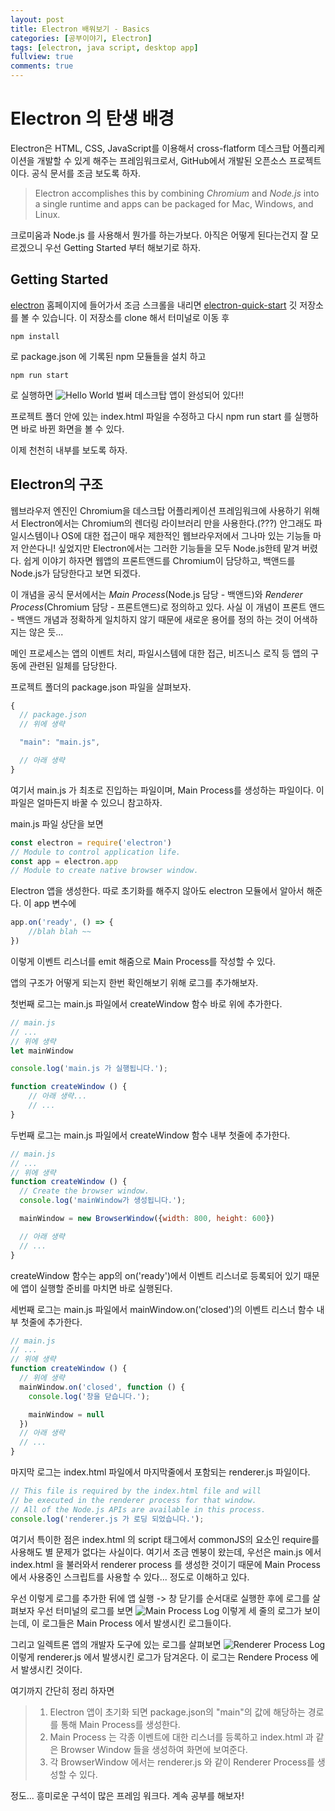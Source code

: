 ```yaml
---
layout: post
title: Electron 배워보기 - Basics
categories: [공부이야기, Electron]
tags: [electron, java script, desktop app]
fullview: true
comments: true
---
```

# Electron 의 탄생 배경

Electron은 HTML, CSS, JavaScript를 이용해서 cross-flatform 데스크탑 어플리케이션을 개발할 수 있게 해주는 프레임워크로서, GitHub에서 개발된 오픈소스 프로젝트이다. 공식 문서를 조금 보도록 하자.

> Electron accomplishes this by combining *Chromium* and *Node.js* into a single runtime and apps can be packaged for Mac, Windows, and Linux.

크로미움과 Node.js 를 사용해서 뭔가를 하는가보다. 아직은 어떻게 된다는건지 잘 모르겠으니 우선 Getting Started 부터 해보기로 하자.

## Getting Started
[electron](https://electron.atom.io/) 홈페이지에 들어가서 조금 스크롤을 내리면
[electron-quick-start](https://github.com/electron/electron-quick-start.git) 깃 저장소를 볼 수 있습니다. 이 저장소를 clone 해서 터미널로 이동 후
```
npm install
```
로 package.json 에 기록된 npm 모듈들을 설치 하고
```
npm run start
```
로 실행하면
![Hello World](../images/20171031/helloworld.png)
벌써 데스크탑 앱이 완성되어 있다!!

프로젝트 폴더 안에 있는 index.html 파일을 수정하고 다시 npm run start 를 실행하면 바로 바뀐 화면을 볼 수 있다.

이제 천천히 내부를 보도록 하자.

## Electron의 구조
웹브라우저 엔진인 Chromium을 데스크탑 어플리케이션 프레임워크에 사용하기 위해서 Electron에서는 Chromium의 렌더링 라이브러리 만을 사용한다.(???) 안그래도 파일시스템이나 OS에 대한 접근이 매우 제한적인 웹브라우저에서 그나마 있는 기능들 마저 안쓴다니! 싶었지만 Electron에서는 그러한 기능들을 모두 Node.js한테 맡겨 버렸다. 쉽게 이야기 하자면 웹앱의 프론트앤드를 Chromium이 담당하고, 백앤드를 Node.js가 담당한다고 보면 되겠다.

이 개념을 공식 문서에서는 *Main Process*(Node.js 담당 - 백앤드)와 *Renderer Process*(Chromium 담당 - 프론트앤드)로 정의하고 있다. 사실 이 개념이 프론트 앤드 - 백앤드 개념과 정확하게 일치하지 않기 때문에 새로운 용어를 정의 하는 것이 어색하지는 않은 듯...

메인 프로세스는 앱의 이벤트 처리, 파일시스템에 대한 접근, 비즈니스 로직 등 앱의 구동에 관련된 일체를 담당한다.

프로젝트 폴더의 package.json 파일을 살펴보자.
```js
{
  // package.json
  // 위에 생략

  "main": "main.js",

  // 아래 생략
}

```
여기서 main.js 가 최초로 진입하는 파일이며, Main Process를 생성하는 파일이다. 이 파일은 얼마든지 바꿀 수 있으니 참고하자.

main.js 파일 상단을 보면
```js
const electron = require('electron')
// Module to control application life.
const app = electron.app
// Module to create native browser window.
```
Electron 앱을 생성한다. 따로 초기화를 해주지 않아도 electron 모듈에서 알아서 해준다. 이 app 변수에
```js
app.on('ready', () => {
    //blah blah ~~
})
```
이렇게 이벤트 리스너를 emit 해줌으로 Main Process를 작성할 수 있다.

앱의 구조가 어떻게 되는지 한번 확인해보기 위해 로그를 추가해보자.

첫번째 로그는 main.js 파일에서 createWindow 함수 바로 위에 추가한다.
```js
// main.js
// ...
// 위에 생략
let mainWindow

console.log('main.js 가 실행됩니다.');

function createWindow () {
    // 아래 생략...
    // ...
}
```


두번째 로그는 main.js 파일에서 createWindow 함수 내부 첫줄에 추가한다.
```js
// main.js
// ...
// 위에 생략
function createWindow () {
  // Create the browser window.
  console.log('mainWindow가 생성됩니다.');

  mainWindow = new BrowserWindow({width: 800, height: 600})

  // 아래 생략
  // ...
}
```

createWindow 함수는 app의 on('ready')에서 이벤트 리스너로 등록되어 있기 때문에 앱이 실행할 준비를 마치면 바로 실행된다.

세번째 로그는 main.js 파일에서 mainWindow.on('closed')의 이벤트 리스너 함수 내부 첫줄에 추가한다.
```js
// main.js
// ...
// 위에 생략
function createWindow () {
  // 위에 생략
  mainWindow.on('closed', function () {
    console.log('창을 닫습니다.');

    mainWindow = null
  })
  // 아래 생략
  // ...
}
```

마지막 로그는 index.html 파일에서 마지막줄에서 포함되는 renderer.js 파일이다.
```js
// This file is required by the index.html file and will
// be executed in the renderer process for that window.
// All of the Node.js APIs are available in this process.
console.log('renderer.js 가 로딩 되었습니다.');
```

여기서 특이한 점은 index.html 의 script 태그에서 commonJS의 요소인 require를 사용해도 별 문제가 없다는 사실이다. 여기서 조금 멘붕이 왔는데, 우선은 main.js 에서 index.html 을 불러와서 renderer process 를 생성한 것이기 때문에 Main Process 에서 사용중인 스크립트를 사용할 수 있다... 정도로 이해하고 있다.

우선 이렇게 로그를 추가한 뒤에 앱 실행 -> 창 닫기를 순서대로 실행한 후에 로그를 살펴보자
우선 터미널의 로그를 보면
![Main Process Log](../images/20171031/log-main.png)
이렇게 세 줄의 로그가 보이는데, 이 로그들은 Main Process 에서 발생시킨 로그들이다.

그리고 일렉트론 앱의 개발자 도구에 있는 로그를 살펴보면
![Renderer Process Log](../images/20171031/log-renderer.png)
이렇게 renderer.js 에서 발생시킨 로그가 담겨온다. 이 로그는 Rendere Process 에서 발생시킨 것이다.

여기까지 간단히 정리 하자면
> 1. Electron 앱이 초기화 되면 package.json의 "main"의 값에 해당하는 경로를 통해 Main Process를 생성한다.
> 2. Main Process 는 각종 이벤트에 대한 리스너를 등록하고 index.html 과 같은 Browser Window 들을 생성하여 화면에 보여준다.
> 3. 각 BrowserWindow 에서는 renderer.js 와 같이 Renderer Process를 생성할 수 있다.

정도...
흥미로운 구석이 많은 프레임 워크다. 계속 공부를 해보자!

